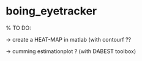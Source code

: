 # boing_eyetracker

% TO DO:

-> create a HEAT-MAP in matlab (with contourf ??

-> cumming estimationplot ?  (with DABEST toolbox)
